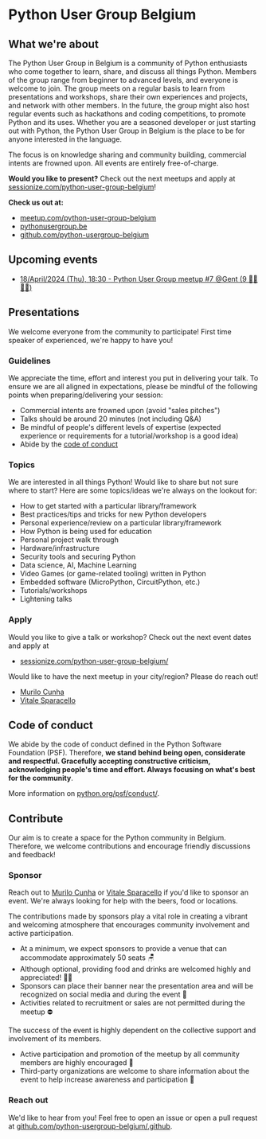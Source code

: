 # Python User Group Belgium

## What we're about

<!-- [[[cog
import cog
import utils

cog.out(
  utils.url2intro("https://api.meetup.com/python-user-group-belgium/")
)
]]] -->
The Python User Group in Belgium is a community of Python enthusiasts who come together to learn, share, and discuss all things Python. Members of the group range from beginner to advanced levels, and everyone is welcome to join. The group meets on a regular basis to learn from presentations and workshops, share their own experiences and projects, and network with other members. In the future, the group might also host regular events such as hackathons and coding competitions, to promote Python and its uses. Whether you are a seasoned developer or just starting out with Python, the Python User Group in Belgium is the place to be for anyone interested in the language.

The focus is on knowledge sharing and community building, commercial intents are frowned upon. All events are entirely free-of-charge.

**Would you like to present?** Check out the next meetups and apply at [sessionize.com/python-user-group-belgium](https://sessionize.com/python-user-group-belgium/)!

**Check us out at:**

* [meetup.com/python-user-group-belgium](https://www.meetup.com/python-user-group-belgium/)
* [pythonusergroup.be](https://pythonusergroup.be/)
* [github.com/python-usergroup-belgium](https://github.com/python-usergroup-belgium)
<!-- [[[end]]] -->

<!-- [[[cog
import cog
import utils

cog.out(
  utils.url2eventstr("https://api.meetup.com/python-user-group-belgium/events/")
)
]]] -->
## Upcoming events

- [18/April/2024 (Thu), 18:30 - Python User Group meetup #7 @Gent (9 💁‍♀️💁‍♂️)](https://www.meetup.com/python-user-group-belgium/events/298456368/)
<!-- [[[end]]] -->

## Presentations

We welcome everyone from the community to participate! First time speaker of experienced, we're happy to have you!

### Guidelines

We appreciate the time, effort and interest you put in delivering your talk. To ensure we are all aligned in expectations, please be mindful of the following points when preparing/delivering your session:

- Commercial intents are frowned upon (avoid "sales pitches")
- Talks should be around 20 minutes (not including Q&A)
- Be mindful of people's different levels of expertise (expected experience or requirements for a tutorial/workshop is a good idea)
- Abide by the [code of conduct](code-of-conduct)

### Topics

We are interested in all things Python! Would like to share but not sure where to start? Here are some topics/ideas we're always on the lookout for:

- How to get started with a particular library/framework
- Best practices/tips and tricks for new Python developers
- Personal experience/review on a particular library/framework
- How Python is being used for education
- Personal project walk through
- Hardware/infrastructure
- Security tools and securing Python
- Data science, AI, Machine Learning
- Video Games (or game-related tooling) written in Python
- Embedded software (MicroPython, CircuitPython, etc.)
- Tutorials/workshops
- Lightening talks

### Apply

Would you like to give a talk or workshop? Check out the next event dates and apply at

- [sessionize.com/python-user-group-belgium/](https://sessionize.com/python-user-group-belgium/)

Would like to have the next meetup in your city/region? Please do reach out!

- [Murilo Cunha](mailto:murilo.k.s.cunha95@gmail.com)
- [Vitale Sparacello](mailto:vitale.spara@gmail.com)

## Code of conduct

We abide by the code of conduct defined in the Python Software Foundation (PSF). Therefore, **we stand behind being open, considerate and respectful. Gracefully accepting constructive criticism, acknowledging people's time and effort. Always focusing on what's best for the community**.

More information on [python.org/psf/conduct/](https://www.python.org/psf/conduct/).

## Contribute

Our aim is to create a space for the Python community in Belgium. Therefore, we welcome contributions and encourage friendly discussions and feedback!

### Sponsor

Reach out to [Murilo Cunha](mailto:murilo.k.s.cunha95@gmail.com) or [Vitale Sparacello](mailto:vitale.spara@gmail.com) if you'd like to sponsor an event. We're always looking for help with the beers, food or locations.

The contributions made by sponsors play a vital role in creating a vibrant and welcoming atmosphere that encourages community involvement and active participation.

- At a minimum, we expect sponsors to provide a venue that can accommodate approximately 50 seats 🪑
- Although optional, providing food and drinks are welcomed highly and appreciated! 🍕🍻
- Sponsors can place their banner near the presentation area and will be recognized on social media and during the event 👏
- Activities related to recruitment or sales are not permitted during the meetup ⛔️

The success of the event is highly dependent on the collective support and involvement of its members.

- Active participation and promotion of the meetup by all community members are highly encouraged 📣
- Third-party organizations are welcome to share information about the event to help increase awareness and participation 🤝

### Reach out

We'd like to hear from you! Feel free to open an issue or open a pull request at [github.com/python-usergroup-belgium/.github](https://github.com/python-usergroup-belgium/.github).
